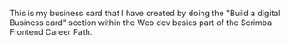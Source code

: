 This is my business card that I have created by doing the "Build a digital Business card" section within the Web dev basics part of the Scrimba Frontend Career Path.
